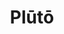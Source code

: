 ---
title: Plūtō
gen: Plūtōnis
gender: m.
over: King of the underworld and god of the dead.
romanang: Pluto
greekang: Hades
greek: Ἁιδης
---